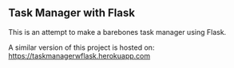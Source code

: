 ## Task Manager with Flask

This is an attempt to make a barebones task manager using Flask.

A similar version of this project is hosted on: https://taskmanagerwflask.herokuapp.com

